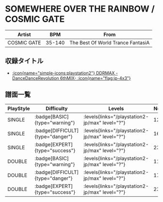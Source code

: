# SOMEWHERE OVER THE RAINBOW / COSMIC GATE

|Artist|BPM|From|
|------|---|----|
|COSMIC GATE|35-140|The Best Of World Trance FantasiA|

## 収録タイトル

- [:icon{name="simple-icons:playstation2"} DDRMAX -DanceDanceRevolution 6thMIX- :icon{name="flag:jp-4x3"}](/playstation2-jp/max)

## 譜面一覧

|PlayStyle|Difficulty|Levels|Notes|Movie|
|---------|----------|------|-----|-----|
|SINGLE| :badge[BASIC]{type="warning"}| :levels{links="/playstation2-jp/max" level="?"}|123/0||
|SINGLE| :badge[DIFFICULT]{type="danger"}| :levels{links="/playstation2-jp/max" level="?"}|162/4||
|SINGLE| :badge[EXPERT]{type="success"}| :levels{links="/playstation2-jp/max" level="?"}|233/4||
|DOUBLE| :badge[BASIC]{type="warning"}| :levels{links="/playstation2-jp/max" level="?"}|114/0||
|DOUBLE| :badge[DIFFICULT]{type="danger"}| :levels{links="/playstation2-jp/max" level="?"}|179/5||
|DOUBLE| :badge[EXPERT]{type="success"}| :levels{links="/playstation2-jp/max" level="?"}|236/4||
